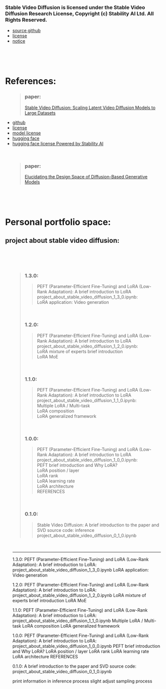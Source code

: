 <head>

</head>

<body>
<h3>Stable Video Diffusion is licensed under the Stable Video Diffusion Research License, Copyright (c) Stability AI Ltd. All Rights Reserved.</h3>
<ul>
  <li><a href=https://github.com/Allen33669/stable_video_diffusion_project>source github</a></li>
  <li><a href=https://github.com/Allen33669/stable_video_diffusion_project/blob/main/LICENSE.txt>license</a></li>
  <li><a href=https://github.com/Allen33669/stable_video_diffusion_project/blob/main/Notice.txt>notice</a></li>
</ul>
<br>
<br>
<br>
<h1>References:</h1>
<ul>
<blockquote><h3>paper: </h3><a href=https://arxiv.org/abs/2311.15127>Stable Video Diffusion: Scaling Latent Video Diffusion Models to Large Datasets</a> </blockquote>
  <li><a href=https://github.com/Stability-AI/generative-models>github</a></li>
  <li><a href=https://github.com/Stability-AI/generative-models/blob/main/LICENSE-CODE>license</a></li>
  <li><a href=https://github.com/Stability-AI/generative-models/blob/main/model_licenses/LICENSE-SVD>model license</a></li>
  <li><a href=https://huggingface.co/stabilityai/stable-video-diffusion-img2vid/tree/main>hugging face</a></li>
  <li><a href=https://huggingface.co/stabilityai/stable-video-diffusion-img2vid/blob/main/LICENSE.md>hugging face license Powered by Stability AI</a></li>
</ul>
<br>
<ul>
<blockquote><h3>paper: </h3><a href=https://arxiv.org/abs/2206.00364>Elucidating the Design Space of Diffusion-Based Generative Models</a></blockquote>
</ul>
<br>
<br>
<br>
<h1>Personal portfolio space:</h1>
<h2>project about stable video diffusion:</h2>
<br>
<br>
<br>
<ul>
<blockquote>
<h3>1.3.0: </h3>
<blockquote>
PEFT (Parameter-Efficient Fine-Tuning) and LoRA (Low-Rank Adaptation): A brief introduction to LoRA<br>
project_about_stable_video_diffusion_1_3_0.ipynb:<br>
  LoRA application: Video generation<br>
</blockquote>
<br>
<h3>1.2.0: </h3>
<blockquote>
PEFT (Parameter-Efficient Fine-Tuning) and LoRA (Low-Rank Adaptation): A brief introduction to LoRA<br>
project_about_stable_video_diffusion_1_2_0.ipynb:<br>
  LoRA mixture of experts brief introduction<br>
  LoRA MoE<br>
</blockquote>
<br>
<h3>1.1.0: </h3>
<blockquote>
PEFT (Parameter-Efficient Fine-Tuning) and LoRA (Low-Rank Adaptation): A brief introduction to LoRA<br>
project_about_stable_video_diffusion_1_1_0.ipynb:<br>
  Multiple LoRA / Multi-task<br>
  LoRA composition<br>
  LoRA generalized framework<br>
</blockquote>
<br>
<h3>1.0.0: </h3>
<blockquote>
PEFT (Parameter-Efficient Fine-Tuning) and LoRA (Low-Rank Adaptation): A brief introduction to LoRA<br>
project_about_stable_video_diffusion_1_0_0.ipynb:<br>
    PEFT brief introduction and Why LoRA?<br>
    LoRA position / layer<br>
    LoRA rank<br>
    LoRA learning rate<br>
    LoRA architecture<br>
    REFERENCES<br>
</blockquote>
<br>
<h3>0.1.0: </h3>
<blockquote>
Stable Video Diffusion: A brief introduction to the paper and SVD source code: inference<br>
project_about_stable_video_diffusion_0_1_0.ipynb<br>
</blockquote>
</blockquote>
<br>







----------------------------------------------------------------------------------------------------------------------------------------------------------------------------------------------------
1.3.0:
PEFT (Parameter-Efficient Fine-Tuning) and LoRA (Low-Rank Adaptation): A brief introduction to LoRA:
  project_about_stable_video_diffusion_1_3_0.ipynb
    LoRA application: Video generation



1.2.0:
PEFT (Parameter-Efficient Fine-Tuning) and LoRA (Low-Rank Adaptation): A brief introduction to LoRA:
  project_about_stable_video_diffusion_1_2_0.ipynb
    LoRA mixture of experts brief introduction
    LoRA MoE



1.1.0:
PEFT (Parameter-Efficient Fine-Tuning) and LoRA (Low-Rank Adaptation): A brief introduction to LoRA:
  project_about_stable_video_diffusion_1_1_0.ipynb
    Multiple LoRA / Multi-task
    LoRA composition
    LoRA generalized framework



1.0.0:
PEFT (Parameter-Efficient Fine-Tuning) and LoRA (Low-Rank Adaptation): A brief introduction to LoRA:
  project_about_stable_video_diffusion_1_0_0.ipynb
    PEFT brief introduction and Why LoRA?
    LoRA position / layer
    LoRA rank
    LoRA learning rate
    LoRA architecture
    REFERENCES



0.1.0:
A brief introduction to the paper and SVD source code:
  project_about_stable_video_diffusion_0_1_0.ipynb

print information in inference process
slight adjust sampling process







